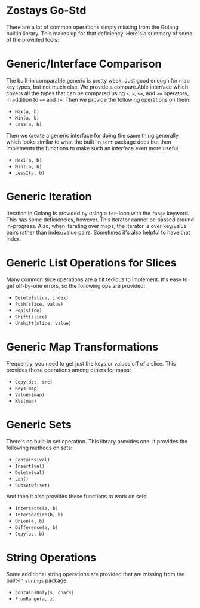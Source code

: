 # Zostays Go-Std

There are a lot of common operations simply missing from the Golang builtin
library. This makes up for that deficiency. Here's a summary of some of the
provided tools:

# Generic/Interface Comparison

The built-in comparable generic is pretty weak. Just good enough for map key
types, but not much else. We provide a compare.Able interface which covers all
the types that can be compared using `<`, `>`, `<=`, and `>=` operators, in
addition to `==` and `!=`. Then we provide the following operations on them:

 * `Max(a, b)`
 * `Min(a, b)`
 * `Less(a, b)`

Then we create a generic interface for doing the same thing generally, which
looks similar to what the built-in `sort` package does but then implements the
functions to make such an interface even more useful:

 * `MaxI(a, b)`
 * `MinI(a, b)`
 * `LessI(a, b)`

# Generic Iteration

Iteration in Golang is provided by using a `for`-loop with the `range` keyword.
This has some deficiencies, however. This iterator cannot be passed around
in-progress. Also, when iterating over maps, the iterator is over key/value
pairs rather than index/value pairs. Sometimes it's also helpful to have that
index.

# Generic List Operations for Slices

Many common slice operations are a bit tedious to implement. It's easy to get
off-by-one errors, so the following ops are provided:

 * `Delete(slice, index)`
 * `Push(slice, value)`
 * `Pop(slice)`
 * `Shift(slice)`
 * `Unshift(slice, value)`

# Generic Map Transformations

Frequently, you need to get just the keys or values off of a slice. This
provides those operations among others for maps:

 * `Copy(dst, src)`
 * `Keys(map)`
 * `Values(map)`
 * `KVs(map)`

# Generic Sets

There's no built-in set operation. This library provides one. It provides the
following methods on sets:

 * `Contains(val)`
 * `Insert(val)`
 * `Delete(val)`
 * `Len()`
 * `SubsetOf(set)`

And then it also provides these functions to work on sets:

 * `Intersects(a, b)`
 * `Intersection(b, b)`
 * `Union(a, b)`
 * `Difference(a, b)`
 * `Copy(as, b)`

# String Operations

Some additional string operations are provided that are missing from the
built-in `strings` package:

 * `ContainsOnly(s, chars)`
 * `FromRange(a, z)`
